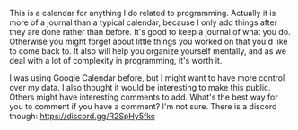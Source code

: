 This is a calendar for anything I do related to programming. Actually it is more of a journal than a typical calendar, because I only add things after they are done rather than before. It's good to keep a journal of what you do. Otherwise you might forget about little things you worked on that you'd like to come back to. It also will help you organize yourself mentally, and as we deal with a lot of complexity in programming, it's worth it.

I was using Google Calendar before, but I might want to have more control over my data. I also thought it would be interesting to make this public. Others might have interesting comments to add. What's the best way for you to comment if you have a comment? I'm not sure. There is a discord though: https://discord.gg/R2SpHy5fkc


